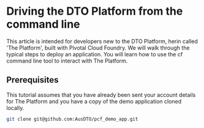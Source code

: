 # Driving the DTO Platform from the command line

This article is intended for developers new to the DTO Platform, herin called 'The Platform', built with Pivotal Cloud Foundry. We will walk through the typical steps to deploy an application. You will learn how to use the cf command line tool to interact with The Platform.

## Prerequisites

This tutorial assumes that you have already been sent your account details for The Platform and you have a copy of the demo application cloned locally.

``` bash
git clone git@github.com:AusDTO/pcf_demo_app.git
```
